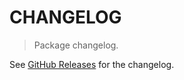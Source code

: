 # CHANGELOG

> Package changelog.

See [GitHub Releases](https://github.com/stdlib-js/stats-chi2test/releases) for the changelog.